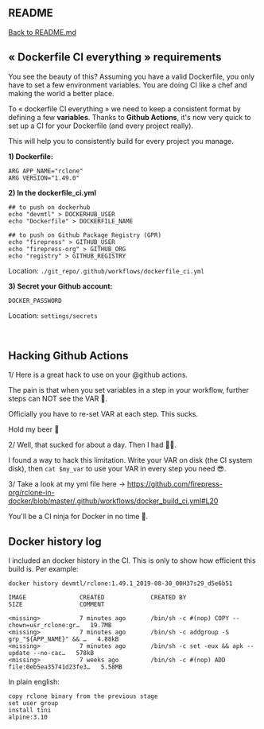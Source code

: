 ## README

[Back to README.md](./README.md)

## « Dockerfile CI everything » requirements

You see the beauty of this? Assuming you have a valid Dockerfile, you only have to set a few environment variables. You are doing CI like a chef and making the world a better place. 

To « dockerfile CI everything » we need to keep a consistent format by defining a few **variables**. Thanks to **Github Actions**, it's now very quick to set up a CI for your Dockerfile (and every project really).

This will help you to consistently build for every project you manage.

**1) Dockerfile:**

```
ARG APP_NAME="rclone"
ARG VERSION="1.49.0"
```

**2) In the dockerfile_ci.yml**

```
## to push on dockerhub
echo "devmtl" > DOCKERHUB_USER
echo "Dockerfile" > DOCKERFILE_NAME

## to push on Github Package Registry (GPR)
echo "firepress" > GITHUB_USER
echo "firepress-org" > GITHUB_ORG
echo "registry" > GITHUB_REGISTRY
```

Location: `./git_repo/.github/workflows/dockerfile_ci.yml`

**3) Secret your Github account:**

```
DOCKER_PASSWORD
```

Location: `settings/secrets`

<br>

## Hacking Github Actions

1/ Here is a great hack to use on your @github actions.

The pain is that when you set variables in a step in your workflow, further steps can NOT see the VAR 🙊.

Officially you have to re-set VAR at each step. This sucks.

Hold my beer 🍺

2/ Well, that sucked for about a day. Then I had 🙌🙌.

I found a way to hack this limitation. Write your VAR on disk (the CI system disk), then `cat $my_var` to use your VAR in every step you need 😎.

3/ Take a look at my yml file here -> https://github.com/firepress-org/rclone-in-docker/blob/master/.github/workflows/docker_build_ci.yml#L20

You'll be a CI ninja for Docker in no time 👊.

## Docker history log

I included an docker history in the CI. This is only to show how efficient this build is. Per example:

```
docker history devmtl/rclone:1.49.1_2019-08-30_00H37s29_d5e6b51

IMAGE               CREATED             CREATED BY                                      SIZE                COMMENT

<missing>           7 minutes ago       /bin/sh -c #(nop) COPY --chown=usr_rclone:gr…   19.7MB
<missing>           7 minutes ago       /bin/sh -c addgroup -S grp_"${APP_NAME}" && …   4.88kB
<missing>           7 minutes ago       /bin/sh -c set -eux && apk --update --no-cac…   578kB
<missing>           7 weeks ago         /bin/sh -c #(nop) ADD file:0eb5ea35741d23fe3…   5.58MB
```

In plain english:

```
copy rclone binary from the previous stage
set user group
install tini
alpine:3.10
```